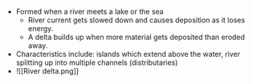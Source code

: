 - Formed when a river meets a lake or the sea
	- River current gets slowed down and causes deposition as it loses energy.
	- A delta builds up when more material gets deposited than eroded away.
- Characteristics include: islands which extend above the water, river splitting up into multiple channels (distributaries)
- ![[River delta.png]]